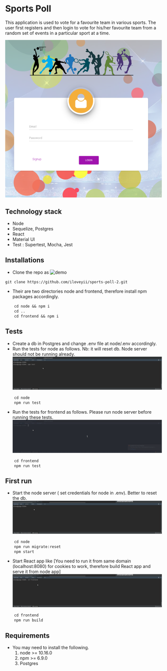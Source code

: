 Sports Poll
===========

This application is used to vote for a favourite team in various sports.
The user first registers and then login to vote for his/her favourite team from a random set of events in a particular sport at a time.

![screenshot](https://github.com/iloveyii/sports-poll-2/blob/master/frontend/screenshot.png)
## Technology stack
   * Node
   * Sequelize, Postgres
   * React
   * Material UI
   * Test : Supertest, Mocha, Jest
   
## Installations
   * Clone the repo as 
      ![demo](https://github.com/iloveyii/sports-poll-2/blob/master/clone-install-repo.gif)
   ``` 
   git clone https://github.com/iloveyii/sports-poll-2.git
   ```
   * Their are two directories node and frontend, therefore install npm packages accordingly.
```
    cd node && npm i
    cd ..
    cd frontend && npm i
 ```
 ## Tests
   * Create a db in Postgres and change .env file at node/.env accordingly.
   * Run the tests for node as follows. Nb: it will reset db. Node server should not be running already.
   ![demo](https://github.com/iloveyii/sports-poll-2/blob/master/node/test-node.gif)
```npm
    cd node
    npm run test
```
   * Run the tests for frontend as follows. Please run node server before running these tests.
    ![demo](https://github.com/iloveyii/sports-poll-2/blob/master/frontend/test-frontend.gif)
```npm
    cd frontend
    npm run test
```
   
 
 ## First run
   * Start the node server ( set credentials for node in .env). Better to reset the db.
    ![demo](https://github.com/iloveyii/sports-poll-2/blob/master/node/node-migrate.gif)
```
    cd node
    npm run migrate:reset
    npm start
```
   * Start React app like [You need to run it from same domain (localhost:8080) for cookies to work, therefore build React app and serve it from node app]
    ![demo](https://github.com/iloveyii/sports-poll-2/blob/master/frontend/frontend-build.gif)
``` 
    cd frontend
    npm run build
```

    
## Requirements

   * You may need to install the following.
     1. node >= 10.16.0
     2. npm >= 6.9.0
     3. Postgres

